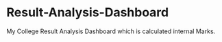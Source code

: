 # Result-Analysis-Dashboard
My College Result Analysis Dashboard which is calculated internal Marks.
